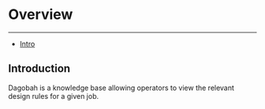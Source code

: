 # Overview

---

- [Intro](#intro)

<a name="intro"></a>
## Introduction

Dagobah is a knowledge base allowing operators to view the relevant design rules for a given job.

